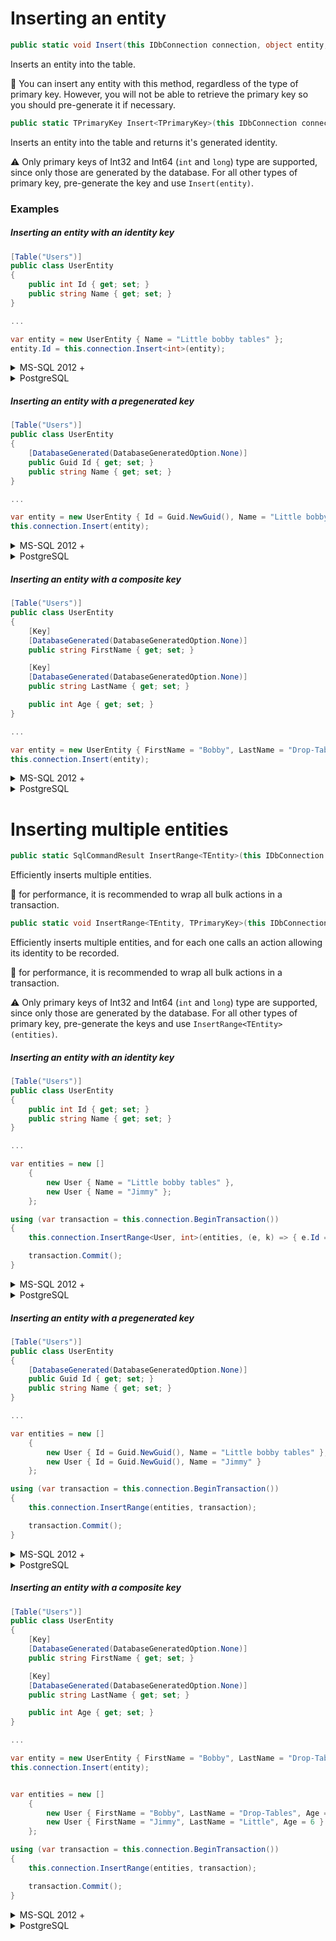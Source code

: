 # Inserting an entity

```csharp
public static void Insert(this IDbConnection connection, object entity, IDbTransaction transaction = null, IDialect dialect = null, int? commandTimeout = null)
```

Inserts an entity into the table.

:memo: You can insert any entity with this method, regardless of the type of primary key. However, you will not be able to retrieve the primary key so you should pre-generate it if necessary.

```csharp
public static TPrimaryKey Insert<TPrimaryKey>(this IDbConnection connection, object entity, IDbTransaction transaction = null, IDialect dialect = null, int? commandTimeout = null)
```

Inserts an entity into the table and returns it's generated identity.

:warning: Only primary keys of Int32 and Int64 (`int` and `long`) type are supported, since only those are generated by the database. For all other types of primary key, pre-generate the key and use `Insert(entity)`.

### Examples

##### Inserting an entity with an identity key
```csharp
[Table("Users")]
public class UserEntity
{
    public int Id { get; set; }
    public string Name { get; set; }
}

...

var entity = new UserEntity { Name = "Little bobby tables" };
entity.Id = this.connection.Insert<int>(entity);
```

<details>
<summary>MS-SQL 2012 +</summary>
```SQL
INSERT INTO [Users] ([Name])
VALUES (@Name);
SELECT CAST(SCOPE_IDENTITY() AS BIGINT) AS [id]
```
</details>
<details>
<summary>PostgreSQL</summary>
```SQL
INSERT INTO Users (Name)
VALUES (@Name)
RETURNING Id
```
</details>

##### Inserting an entity with a pregenerated key

```csharp
[Table("Users")]
public class UserEntity
{
    [DatabaseGenerated(DatabaseGeneratedOption.None)]
    public Guid Id { get; set; }
    public string Name { get; set; }
}

...

var entity = new UserEntity { Id = Guid.NewGuid(), Name = "Little bobby tables" };
this.connection.Insert(entity);
```

<details>
<summary>MS-SQL 2012 +</summary>
```SQL
INSERT INTO [Users] ([Id], [Name])
VALUES (@Id, @Name);
```
</details>
<details>
<summary>PostgreSQL</summary>
```SQL
INSERT INTO Users (Id, Name)
VALUES (@Id, @Name);
```
</details>

##### Inserting an entity with a composite key

```csharp
[Table("Users")]
public class UserEntity
{
	[Key]
    [DatabaseGenerated(DatabaseGeneratedOption.None)]
	public string FirstName { get; set; }

	[Key]
    [DatabaseGenerated(DatabaseGeneratedOption.None)]
	public string LastName { get; set; }

	public int Age { get; set; }
}

...

var entity = new UserEntity { FirstName = "Bobby", LastName = "Drop-Tables", Age = 4 };
this.connection.Insert(entity);
```

<details>
<summary>MS-SQL 2012 +</summary>
```SQL
INSERT INTO [Users] ([FirstName], [LastName], [Age])
VALUES (@FirstName, @LastName, @Age);
```
</details>
<details>
<summary>PostgreSQL</summary>
```SQL
INSERT INTO Users (FirstName, LastName, Age)
VALUES (@FirstName, @LastName, @Age);
```
</details>

<a id="InsertRange"></a>
# Inserting multiple entities

```csharp
public static SqlCommandResult InsertRange<TEntity>(this IDbConnection connection, IEnumerable<TEntity> entities, IDbTransaction transaction = null, IDialect dialect = null, int? commandTimeout = null)
```

Efficiently inserts multiple entities.

:memo: for performance, it is recommended to wrap all bulk actions in a transaction.

```csharp
public static void InsertRange<TEntity, TPrimaryKey>(this IDbConnection connection, IEnumerable<TEntity> entities, Action<TEntity, TPrimaryKey> setPrimaryKey, IDbTransaction transaction = null, IDialect dialect = null, int? commandTimeout = null)
```

Efficiently inserts multiple entities, and for each one calls an action allowing its identity to be recorded.

:memo: for performance, it is recommended to wrap all bulk actions in a transaction.

:warning: Only primary keys of Int32 and Int64 (`int` and `long`) type are supported, since only those are generated by the database. For all other types of primary key, pre-generate the keys and use `InsertRange<TEntity>(entities)`.


##### Inserting an entity with an identity key
```csharp
[Table("Users")]
public class UserEntity
{
    public int Id { get; set; }
    public string Name { get; set; }
}

...

var entities = new []
    {
        new User { Name = "Little bobby tables" },
        new User { Name = "Jimmy" };
    };

using (var transaction = this.connection.BeginTransaction())
{
    this.connection.InsertRange<User, int>(entities, (e, k) => { e.Id = k; }, transaction);

    transaction.Commit();
}
```

<details>
<summary>MS-SQL 2012 +</summary>
```SQL
INSERT INTO [Users] ([Name])
VALUES (@Name);
SELECT CAST(SCOPE_IDENTITY() AS BIGINT) AS [id]
```
</details>
<details>
<summary>PostgreSQL</summary>
```SQL
INSERT INTO Users (Name)
VALUES (@Name)
RETURNING Id
```
</details>

##### Inserting an entity with a pregenerated key

```csharp
[Table("Users")]
public class UserEntity
{
    [DatabaseGenerated(DatabaseGeneratedOption.None)]
    public Guid Id { get; set; }
    public string Name { get; set; }
}

...

var entities = new []
    {
        new User { Id = Guid.NewGuid(), Name = "Little bobby tables" },
        new User { Id = Guid.NewGuid(), Name = "Jimmy" }
    };

using (var transaction = this.connection.BeginTransaction())
{
    this.connection.InsertRange(entities, transaction);

    transaction.Commit();
}
```

<details>
<summary>MS-SQL 2012 +</summary>
```SQL
INSERT INTO [Users] ([Id], [Name])
VALUES (@Id, @Name);
```
</details>
<details>
<summary>PostgreSQL</summary>
```SQL
INSERT INTO Users (Id, Name)
VALUES (@Id, @Name);
```
</details>

##### Inserting an entity with a composite key

```csharp
[Table("Users")]
public class UserEntity
{
	[Key]
    [DatabaseGenerated(DatabaseGeneratedOption.None)]
	public string FirstName { get; set; }

	[Key]
    [DatabaseGenerated(DatabaseGeneratedOption.None)]
	public string LastName { get; set; }

	public int Age { get; set; }
}

...

var entity = new UserEntity { FirstName = "Bobby", LastName = "Drop-Tables", Age = 4 };
this.connection.Insert(entity);


var entities = new []
    {
        new User { FirstName = "Bobby", LastName = "Drop-Tables", Age = 4 },
        new User { FirstName = "Jimmy", LastName = "Little", Age = 6 }
    };

using (var transaction = this.connection.BeginTransaction())
{
    this.connection.InsertRange(entities, transaction);

    transaction.Commit();
}

```

<details>
<summary>MS-SQL 2012 +</summary>
```SQL
INSERT INTO [Users] ([FirstName], [LastName], [Age])
VALUES (@FirstName, @LastName, @Age);
```
</details>
<details>
<summary>PostgreSQL</summary>
```SQL
INSERT INTO Users (FirstName, LastName, Age)
VALUES (@FirstName, @LastName, @Age);
```
</details>